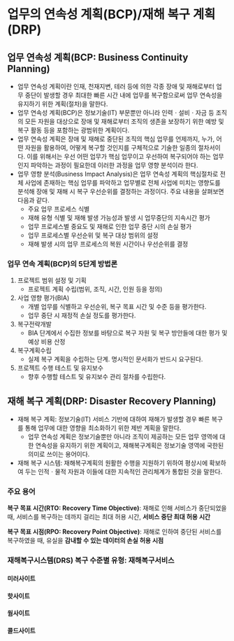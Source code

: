 # 업무의 연속성 계획(BCP)/재해 복구 계획(DRP)

## 업무 연속성 계획(BCP: Business Continuity Planning)
* 업무 연속성 계획이란 인재, 천재지변, 테러 등에 의한 각종 장애 및 재해로부터 업무 중단이 발생할 경우 최대한 빠른 시간 내에 업무를 복구함으로써 업무 연속성을 유지하기 위한 계획(절차)을 말한다. 
* 업무 연속성 계획(BCP)은 정보기술(IT) 부문뿐만 아니라 인력ㆍ설비ㆍ자금 등 조직의 모든 자원을 대상으로 장애 및 재해로부터 조직의 생존을 보장하기 위한 예방 및 복구 활동 등을 포함하는 광범위한 계획이다. 
* 업무 연속성 계획은 장애 및 재해로 중단된 조직의 핵심 업무를 언제까지, 누가, 어떤 자원을 활용하여, 어떻게 복구할 것인지를 구체적으로 기술한 일종의 절차서이다. 이를 위해서는 우선 어떤 업무가 핵심 업무이고 우선하여 복구되어야 하는 업무인지 파악하는 과정이 필요한데 이러한 과정을 업무 영향 분석이라 한다. 
* 업무 영향 분석(Business Impact Analysis)은 업무 연속성 계획의 핵심절차로 전체 사업에 존재하는 핵심 업무를 파악하고 업무별로 전체 사업에 미치는 영향도를 분석해 장애 및 재해 시 복구 우선순위를 결정하는 과정이다. 주요 내용을 살펴보면 다음과 같다. 
  * 주요 업무 프로세스 식별
  * 재해 유형 식별 및 재해 발생 가능성과 발생 시 업무중단의 지속시간 평가
  * 업무 프로세스별 중요도 및 재해로 인한 업무 중단 시의 손실 평가
  * 업무 프로세스별 우선순위 및 복구 대상 범위의 설정
  * 재해 발생 시의 업무 프로세스의 복원 시간이나 우선순위를 결정

### 업무 연속 계획(BCP)의 5단계 방법론
1. 프로젝트 범위 설정 및 기획
    * 프로젝트 계획 수립(범위, 조직, 시간, 인원 등을 정의)
2. 사업 영향 평가(BIA)
    *  개별 업무를 식별하고 우선순위, 복구 목표 시간 및 수준 등을 평가한다.
    *  업무 중단 시 재정적 손실 정도를 평가한다. 
3. 복구전략개발
    *  BIA 단계에서 수집한 정보를 바탕으로 복구 자원 및 복구 방안들에 대한 평가 및 예상 비용 산정
4. 복구계획수립
    * 실제 복구 계획을 수립하는 단계. 명시적인 문서화가 반드시 요구된다. 
5. 프로젝트 수행 테스트 및 유지보수
   * 향후 수행할 테스트 및 유지보수 관리 절차를 수립한다. 


## 재해 복구 계획(DRP: Disaster Recovery Planning)
* 재해 복구 계획: 정보기술(IT) 서비스 기반에 대하여 재해가 발생할 경우 빠른 복구를 통해 업무에 대한 영향을 최소화하기 위한 제반 계획을 말한다. 
    * 업무 연속성 계획은 정보기술뿐만 아니라 조직이 제공하는 모든 업무 영역에 대한 연속성을 유지하기 위한 계획이고, 재해복구계획은 정보기술 영역에 국한된 의미로 쓰이는 용어이다. 
* 재해 복구 시스템: 재해복구계획의 원활한 수행을 지원하기 위하여 평상시에 확보하여 두는 인적ㆍ물적 자원과 이들에 대한 지속적인 관리체계가 통합된 것을 말한다. 

### 주요 용어
__복구 목표 시간(RTO: Recovery Time Objective)__: 재해로 인해 서비스가 중단되었을 때, 서비스를 복구하는 데까지 걸리는 최대 허용 시간, __서비스 중단 최대 허용 시간__

__복구 목표 시점(RPO: Recovery Point Objective)__: 재해로 인하여 중단된 서비스를 복구하였을 때, 유실을 __감내할 수 있는 데이터의 손실 허용 시점__


### 재해복구시스템(DRS) 복구 수준별 유형: 재해복구서비스

#### 미러사이트

#### 핫사이트

#### 웜사이트

#### 콜드사이트
